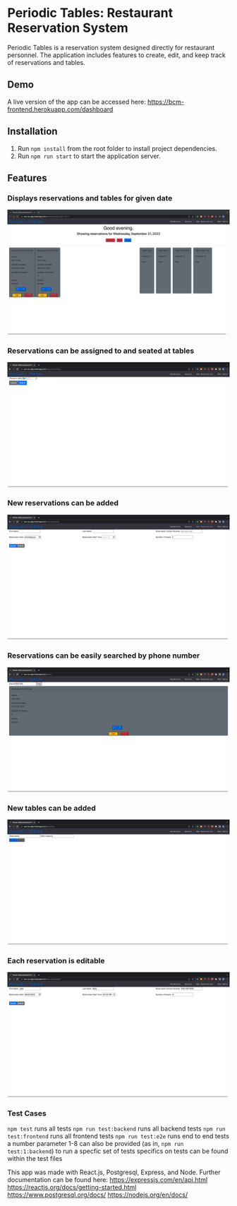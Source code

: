 # Periodic Tables: Restaurant Reservation System
Periodic Tables is a reservation system designed directly for restaurant personnel. The application includes features to create, edit, and keep track of reservations and tables.

## Demo
A live version of the app can be accessed here: https://bcm-frontend.herokuapp.com/dashboard
## Installation
1. Run `npm install` from the root folder to install project dependencies.
2. Run `npm run start` to start the application server.
## Features
### Displays reservations and tables for given date
![Dashboard](/Screen%20Shot%202022-09-19%20at%204.13.36%20PM.png "Dashboard")
### Reservations can be assigned to and seated at tables
![Table Assignment](/Screen%20Shot%202022-09-19%20at%204.15.49%20PM.png "Table Assignment")
### New reservations can be added
![Adding Reservation](/Screen%20Shot%202022-09-19%20at%204.16.16%20PM.png "Adding Reservation")
### Reservations can be easily searched by phone number
![Search by number](/Screen%20Shot%202022-09-19%20at%204.16.54%20PM.png "Search by number")
### New tables can be added
![Add Table](/Screen%20Shot%202022-09-19%20at%204.17.31%20PM.png "Add Table")
### Each reservation is editable
![Edit Reservation](/Screen%20Shot%202022-09-19%20at%204.17.51%20PM.png "Edit Reservation")
### Test Cases
`npm test` runs all tests
`npm run test:backend` runs all backend tests
`npm run test:frontend` runs all frontend tests
`npm run test:e2e` runs end to end tests
a number parameter 1-8 can also be provided (as in, `npm run test:1:backend`) to run a specfic set of tests
specifics on tests can be found within the test files


This app was made with React.js, Postgresql, Express, and Node.
Further documentation can be found here:
https://expressjs.com/en/api.html
https://reactjs.org/docs/getting-started.html
https://www.postgresql.org/docs/
https://nodejs.org/en/docs/
